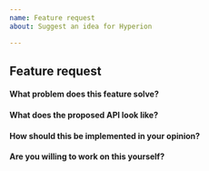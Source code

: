 ```yaml
---
name: Feature request
about: Suggest an idea for Hyperion

---
```


<!-- Please don't delete this template or we'll close your issue -->
<!-- Before creating an issue please make sure you are using the latest version of Hyperion. -->

## Feature request

<!-- Please ask questions on our Forum. -->
<!-- https://hyperion-project.org -->
<!-- Issues which contain questions or support requests will be closed. -->

#### What problem does this feature solve?

#### What does the proposed API look like?

#### How should this be implemented in your opinion?

#### Are you willing to work on this yourself?
